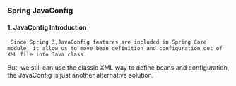 ###           Spring JavaConfig

#### 1. JavaConfig Introduction

     Since Spring 3,JavaConfig features are included in Spring Core module, it allow us to move bean definition and configuration out of XML file into Java class.

But, we still can use the classic XML way to define beans and configuration, the JavaConfig is just another alternative solution.


